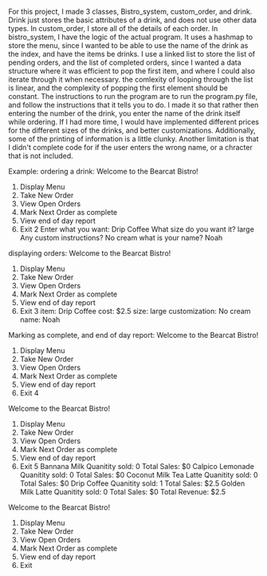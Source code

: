 For this project, I made 3 classes, Bistro_system, custom_order, and drink. Drink just stores the basic attributes of a drink, and does not use other data types. In custom_order, I store all of the details of each order. In bistro_system, I have the logic of the actual program. It uses a hashmap to store the menu, since I wanted to be able to use the name of the drink as the index, and have the items be drinks. I use a linked list to store the list of pending orders, and the list of completed orders, since I wanted a data structure where it was efficient to pop the first item, and where I could also iterate through it when necessary. the comlexity of looping through the list is linear, and the complexity of popping the first element should be constant. The instructions to run the program are to run the program.py file, and follow the instructions that it tells you to do. I made it so that rather then entering the number of the drink, you enter the name of the drink itself while ordering. If I had more time, I would have implemented different prices for the different sizes of the drinks, and better customizations. Additionally, some of the printing of information is a little clunky. Another limitation is that I didn't complete code for if the user enters the wrong name, or a chracter that is not included.

Example:
ordering a drink:
Welcome to the Bearcat Bistro!
1. Display Menu
2. Take New Order
3. View Open Orders
4. Mark Next Order as complete
5. View end of day report
6. Exit
2
Enter what you want:
Drip Coffee
What size do you want it?
large
Any custom instructions?
No cream
what is your name?
Noah


displaying orders:
Welcome to the Bearcat Bistro!
1. Display Menu
2. Take New Order
3. View Open Orders
4. Mark Next Order as complete
5. View end of day report
6. Exit
3
item: Drip Coffee
cost: $2.5
size: large
customization: No cream
name: Noah

Marking as complete, and end of day report:
Welcome to the Bearcat Bistro!
1. Display Menu
2. Take New Order
3. View Open Orders
4. Mark Next Order as complete
5. View end of day report
6. Exit
4


Welcome to the Bearcat Bistro!
1. Display Menu
2. Take New Order
3. View Open Orders
4. Mark Next Order as complete
5. View end of day report
6. Exit
5
Bannana Milk    Quanitity sold: 0       Total Sales: $0
Calpico Lemonade        Quanitity sold: 0       Total Sales: $0
Coconut Milk Tea Latte  Quanitity sold: 0       Total Sales: $0
Drip Coffee     Quanitity sold: 1       Total Sales: $2.5
Golden Milk Latte       Quanitity sold: 0       Total Sales: $0
Total Revenue: $2.5


Welcome to the Bearcat Bistro!
1. Display Menu
2. Take New Order
3. View Open Orders
4. Mark Next Order as complete
5. View end of day report
6. Exit
